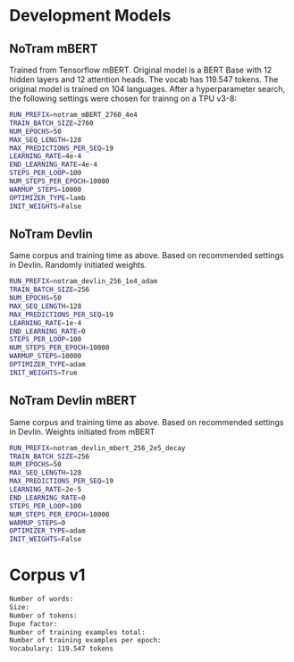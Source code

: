 # Development Models

## NoTram mBERT
Trained from Tensorflow mBERT. Original model is a BERT Base with 12 hidden layers and 12 attention heads. The vocab has 119.547 tokens. The original model is trained on 104 languages. After a hyperparameter search, the following settings were chosen for trainng on a TPU v3-8:

```bash
RUN_PREFIX=notram_mBERT_2760_4e4 
TRAIN_BATCH_SIZE=2760
NUM_EPOCHS=50
MAX_SEQ_LENGTH=128
MAX_PREDICTIONS_PER_SEQ=19
LEARNING_RATE=4e-4
END_LEARNING_RATE=4e-4
STEPS_PER_LOOP=100
NUM_STEPS_PER_EPOCH=10000
WARMUP_STEPS=10000
OPTIMIZER_TYPE=lamb
INIT_WEIGHTS=False
```

## NoTram Devlin 
Same corpus and training time as above. Based on recommended settings in Devlin. Randomly initiated weights.

```bash
RUN_PREFIX=notram_devlin_256_1e4_adam 
TRAIN_BATCH_SIZE=256
NUM_EPOCHS=50
MAX_SEQ_LENGTH=128
MAX_PREDICTIONS_PER_SEQ=19
LEARNING_RATE=1e-4
END_LEARNING_RATE=0
STEPS_PER_LOOP=100
NUM_STEPS_PER_EPOCH=10000
WARMUP_STEPS=10000
OPTIMIZER_TYPE=adam
INIT_WEIGHTS=True
```

## NoTram Devlin mBERT
Same corpus and training time as above. Based on recommended settings in Devlin. Weights initiated from mBERT

```bash
RUN_PREFIX=notram_devlin_mbert_256_2e5_decay
TRAIN_BATCH_SIZE=256
NUM_EPOCHS=50
MAX_SEQ_LENGTH=128
MAX_PREDICTIONS_PER_SEQ=19
LEARNING_RATE=2e-5
END_LEARNING_RATE=0
STEPS_PER_LOOP=100
NUM_STEPS_PER_EPOCH=10000
WARMUP_STEPS=0
OPTIMIZER_TYPE=adam
INIT_WEIGHTS=False
```

# Corpus v1
```bash
Number of words:
Size:
Number of tokens:
Dupe factor:
Number of training examples total:
Number of training examples per epoch:
Vocabulary: 119.547 tokens

```

